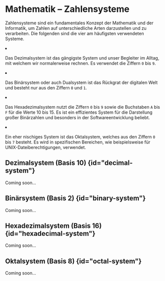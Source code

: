 # Mathematik – Zahlensysteme

<p>Zahlensysteme sind ein fundamentales Konzept der Mathematik und der Informatik, um Zahlen auf unterschiedliche Arten
darzustellen und zu verarbeiten. Die folgenden sind die vier am häufigsten verwendeten Systeme.</p>

<list>
  <li>
    <p>Das <format color="%c1%">Dezimalsystem</format> ist das gängigste System und unser Begleiter im Alltag, mit
    welchem wir normalerweise rechnen. Es verwendet die Ziffern <code>0</code> bis <code>9</code>.</p>
  </li>
  <li>
    <p>Das <format color="%c2%">Binärsystem</format> oder auch Dualsystem ist das Rückgrat der digitalen Welt und
    besteht nur aus den Ziffern <code>0</code> und <code>1</code>.</p>
  </li>
  <li>
    <p>Das <format color="%c3%">Hexadezimalsystem</format> nutzt die Ziffern <code>0</code> bis <code>9</code> sowie die
    Buchstaben <code>A</code> bis <code>F</code> für die Werte 10 bis 15. Es ist ein effizientes System für die
    Darstellung großer Binärzahlen und besonders in der Softwareentwicklung beliebt.</p>
  </li>
  <li>
    <p>Ein eher nischiges System ist das <format color="%c4%">Oktalsystem</format>, welches aus den Ziffern
    <code>0</code> bis <code>7</code> besteht. Es wird in spezifischen Bereichen, wie beispielsweise für
    UNIX-Dateiberechtigungen, verwendet.</p>
  </li>
</list>

## Dezimalsystem (Basis 10) {id="decimal-system"}

<format color="%ComingSoonColor%">Coming soon...</format>

## Binärsystem (Basis 2) {id="binary-system"}

<format color="%ComingSoonColor%">Coming soon...</format>

## Hexadezimalsystem (Basis 16) {id="hexadecimal-system"}

<format color="%ComingSoonColor%">Coming soon...</format>

## Oktalsystem (Basis 8) {id="octal-system"}

<format color="%ComingSoonColor%">Coming soon...</format>

